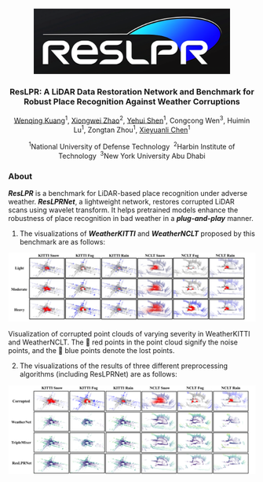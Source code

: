 <p align="center">
  <img src="./docs/figs/ResLPR_logo.png" alt="Project Logo" width="400"/>
</p>

<h3 align="center">ResLPR: A LiDAR Data Restoration Network and Benchmark for Robust Place Recognition Against Weather Corruptions</h3>

<p align="center">
  <a href="https://github.com/KuangWenqing">Wenqing Kuang</a><sup>1</sup>,
  <a href="https://github.com/Grandzxw">Xiongwei Zhao</a><sup>2</sup>,
  <a href="https://github.com/shenyehui">Yehui Shen</a><sup>1</sup>,
  Congcong Wen<sup>3</sup>,
  Huimin Lu<sup>1</sup>,
  Zongtan Zhou<sup>1</sup>,
  <a href="https://github.com/Chen-Xieyuanli">Xieyuanli Chen</a><sup>1</sup>
</p>

<p align="center"><sup>1</sup>National University of Defense Technology&nbsp;&nbsp;<sup>2</sup>Harbin Institute of Technology&nbsp;&nbsp;<sup>3</sup>New York University Abu Dhabi</p>

### About
***ResLPR*** is a benchmark for LiDAR-based place recognition under adverse weather. ***ResLPRNet***, a lightweight network, restores corrupted LiDAR scans using wavelet transform. It helps pretrained models enhance the robustness of place recognition in bad weather in a ***plug-and-play*** manner.
1. The visualizations of ***WeatherKITTI*** and ***WeatherNCLT*** proposed by this benchmark are as follows:
  <p align="center">
  <img src="./docs/figs/corrupted_level_vis.png" alt="Vis benchmark" width="800"/>
  </p>
Visualization of corrupted point clouds of varying severity in WeatherKITTI and WeatherNCLT. The 🔴 red points  in the point cloud signify the noise points, and the 🔵 blue points denote the lost points.

2. The visualizations of the results of three different preprocessing algorithms (including ResLPRNet) are as follows:
  <p align="center">
  <img src="./docs/figs/vis_preprocessing.png" alt="Vis preprocessing" width="800"/>
  </p>

